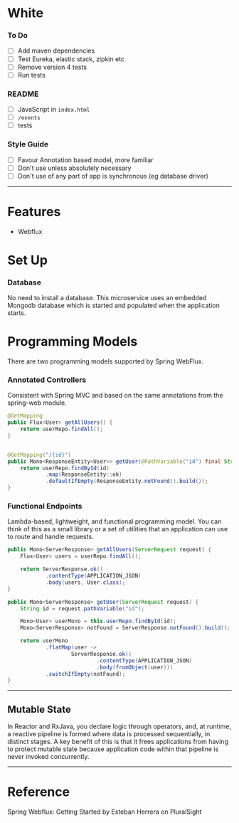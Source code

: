 # White

### To Do

* [ ] Add maven dependencies
* [ ] Test Eureka, elastic stack, zipkin etc
* [ ] Remove version 4 tests
* [ ] Run tests

### README

* [ ] JavaScript in `index.html`
* [ ] `/events`
* [ ] tests

### Style Guide

* [ ] Favour Annotation based model, more familiar
* [ ] Don't use unless absolutely necessary
* [ ] Don't use of any part of app is synchronous (eg database driver)

---

# Features

* Webflux

# Set Up

### Database

No need to install a database. This microservice uses an embedded Mongodb
database which is started and populated when the application starts.

# Programming Models

There are two programming models supported by Spring WebFlux.

### Annotated Controllers

Consistent with Spring MVC and based on the same annotations from the spring-web module.

~~~java
@GetMapping
public Flux<User> getAllUsers() {
    return userRepo.findAll();
}


@GetMapping("/{id}")
public Mono<ResponseEntity<User>> getUser(@PathVariable("id") final String id) {
    return userRepo.findById(id)
            .map(ResponseEntity::ok)
            .defaultIfEmpty(ResponseEntity.notFound().build());
}
~~~


### Functional Endpoints

Lambda-based, lightweight, and functional programming model. You can think of this 
as a small library or a set of utilities that an application can use to route and 
handle requests.

~~~java
public Mono<ServerResponse> getAllUsers(ServerRequest request) {
    Flux<User> users = userRepo.findAll();

    return ServerResponse.ok()
            .contentType(APPLICATION_JSON)
            .body(users, User.class);
}

public Mono<ServerResponse> getUser(ServerRequest request) {
    String id = request.pathVariable("id");

    Mono<User> userMono = this.userRepo.findById(id);
    Mono<ServerResponse> notFound = ServerResponse.notFound().build();

    return userMono
            .flatMap(user ->
                    ServerResponse.ok()
                            .contentType(APPLICATION_JSON)
                            .body(fromObject(user)))
            .switchIfEmpty(notFound);
}
~~~

---

## Mutable State

In Reactor and RxJava, you declare logic through operators, and, at runtime, a reactive 
pipeline is formed where data is processed sequentially, in distinct stages. A key benefit 
of this is that it frees applications from having to protect mutable state because 
application code within that pipeline is never invoked concurrently.

---

# Reference

Spring Webflux: Getting Started by Esteban Herrera on PluralSight
